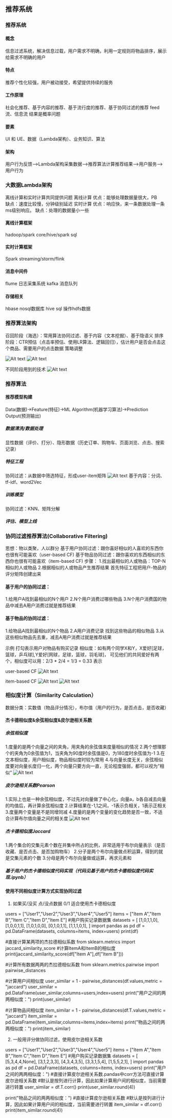 ## 推荐系统

### 推荐系统

#### 概念
信息过滤系统，解决信息过载，用户需求不明确，利用一定规则将物品排序，展示给需求不明确的用户
#### 特点
推荐个性化较强，用户被动接受，希望提供持续的服务
#### 工作原理
社会化推荐、基于内容的推荐、基于流行度的推荐、基于协同过滤的推荐
feed流、信息流
结果是概率问题
#### 要素
UI 和 UE、数据（Lambda架构）、业务知识、算法
#### 架构
用户行为反馈—>Lambda架构采集数据—>推荐算法计算推荐结果—>用户服务—>用户行为

### 大数据Lambda架构

离线计算和实时计算共同提供问题
离线计算
优点：能够处理数据量很大，PB  
缺点：速度比较慢，分钟级别延迟
实时计算
优点：响应快，来一条数据处理一条ms级别响应。
缺点：处理的数据量小一些
#### 离线计算框架
hadoop/spark core/hive/spark sql
#### 实时计算框架
Spark streaming/storm/flink
#### 消息中间件
flume 日志采集系统
kafka 消息队列
#### 存储相关
hbase nosql数据库
hive sql 操作hdfs数据

### 推荐算法架构
召回阶段（海选）：常用算法协同过滤、基于内容（文本挖掘）、基于隐语义
排序阶段：CTR预估（点击率预估、使用LR算法、逻辑回归），估计用户是否会点击这个商品、需要用户的点击数据
策略调整

![Alt text](C:\Users\liyize\Desktop\项目文档\图\推荐系统整体架构1.png)
![Alt text](C:\Users\liyize\Desktop\项目文档\图\推荐系统整体架构2.png)

不同阶段用到的技术
![Alt text](C:\Users\liyize\Desktop\项目文档\图\推荐系统用到的技术.png)

### 推荐算法

#### 推荐模型构建
Data(数据)->Feature(特征)->ML Algorithm(机器学习算法)->Prediction Output(预测输出)
##### 数据清洗/数据处理
显性数据（评价、打分）、隐形数据（历史订单、购物车、页面浏览、点击、搜索记录）
##### 特征工程
协同过滤：从数据中筛选特征，形成user-item矩阵
![Alt text](C:\Users\liyize\Desktop\项目文档\图\user-item.png)
基于内容：分词、tf-idf、word2Vec
##### 训练模型
协同过滤：KNN、矩阵分解
##### 评估、模型上线

### 协同过滤推荐算法(Collaborative Filtering)
思想：物以类聚，人以群分
基于用户协同过滤：跟你喜好相似的人喜欢的东西你也很有可能喜欢（user-based CF)
基于物品协同过滤：跟你喜欢的东西相似的东西你也很有可能喜欢（item-based CF)
步骤：
1.找出最相似的人或物品：TOP-N相似的人或物品
2.根据相似的人或物品产生推荐结果
首先特征工程把用户-物品的评分矩阵创建出来
#### 基于用户的协同过滤：
1.给用户A找到最相似的N个用户
2.N个用户消费过哪些物品
3.N个用户消费国的物品中减去A用户消费过就是推荐结果
#### 基于物品的协同过滤：
1.给物品A找到最相似的N个物品
2.A用户消费记录 找到这些物品的相似物品
3.从这些相似物品先去重，减去A用户消费过就是推荐结果

示例
打勾表示用户对物品有购买记录
相似度：如有两个同学X和Y，X爱好[足球，篮球，乒乓球],Y爱好[网球，足球，篮球，羽毛球]，
可见他们的共同爱好有两个，相似度可以用：2/3 * 2/4 = 1/3 = 0.33 表示

user-based CF
![Alt text](C:\Users\liyize\Desktop\项目文档\图\user-basedCF.png)

item-based CF
![Alt text](C:\Users\liyize\Desktop\项目文档\图\item-based1.png)
![Alt text](C:\Users\liyize\Desktop\项目文档\图\item-based2.png)

### 相似度计算（Similarity Calculation）
数据分类：实数值（物品评分情况），布尔值（用户的行为，是否点击，是否收藏）
#### 杰卡德相似度&余弦相似度&皮尔逊相关系数
##### 余弦相似度
1.度量的是两个向量之间的夹角，用夹角的余弦值来度量相似的情况
2.两个想理那个的夹角为0余弦值为1，当夹角为90度时余弦值是0，为180度时余弦值为-1
3.在文本相似度，用户相似度，物品相似度时较为常用
4.与向量长度无关，余弦相似度要对向量长度归一化，两个向量只要方向一直，无论程度强弱，都可以视为”相似“
![Alt text](C:\Users\liyize\Desktop\项目文档\图\余弦相似度.png)
##### 皮尔逊相关系数Pearson
1.实际上也是一种余弦相似度，不过先对向量做了中心化，向量a，b各自减去向量的均值后，再计算余弦相似度
2.计算结果在-1,1之间，-1表示负相关，1表示正相关
3.度量两个变量是不是同增同减
4.度量的是两个变量的变化趋势是否一致，不适合计算布尔值向量之间的相关度 
![Alt text](C:\Users\liyize\Desktop\项目文档\图\皮尔逊相关系数.png)
##### 杰卡德相似度Jaccard
1.两个集合的交集元素个数在并集中所占的比例，非常适用于布尔向量表示（是否收藏、是否点击、是否加购物车）
2.分子是两个布尔向量做点积运算，得到的就是交集元素的个数
3.分母是两个布尔向量做或运算，再求元素和
#####  基于用户的杰卡德相似度代码实现（代码见基于用户的杰卡德相似度代码实现.ipynb）

#### 使用不同相似度计算方式实现协同过滤

1. 如果买/没买 点/没点数据 0/1 适合使用杰卡德相似度

users = ["User1","User2","User3","User4","User5"]
items = ["Item A","Item B","Item C","Item D","Item E"]
#用户购买记录数据集
datasets = [
    [1,0,1,1,0],
    [1,0,0,1,1],
    [1,0,1,0,0],
    [0,1,0,1,1],
    [1,1,1,0,1],
]
import pandas as pd
df = pd.DataFrame(datasets,
                 columns=items,
                 index=users)
print(df)

#直接计算某两项的杰拉德相似系数
from sklearn.metrics import jaccard_similarity_score
#计算ItemA和ItemB的相似度
print(jaccard_similarity_score(df["Item A"],df["Item B"]))

#计算所有数据两两的杰拉德相似系数
from sklearn.metrics.pairwise import pairwise_distances

#计算用户间相似度
user_similar = 1 - pairwise_distances(df.values,metric = "jaccard")
user_similar = pd.DataFrame(user_similar,columns=users,index=users)
print("用户之间的两两相似度：")
print(user_similar)

#计算物品间相似度
item_similar = 1 - pairwise_distances(df.T.values,metric = "jaccard")
item_similar = pd.DataFrame(item_similar,columns=items,index=items)
print("物品之间的两两相似度：")
print(item_similar)

2. 一般用评分做协同过滤，使用皮尔逊相关系数

users = ["User1","User2","User3","User4","User5"]
items = ["Item A","Item B","Item C","Item D","Item E"]
#用户购买记录数据集
datasets = [
    [5,3,4,4,None],
    [3,1,2,3,3],
    [4,3,4,3,5],
    [3,3,1,5,4],
    [1,5,5,2,1],
]
import pandas as pd
df = pd.DataFrame(datasets,
                 columns=items,
                 index=users)
print("用户之间的两两相似度：")
#直接计算皮尔逊相关系数.pandas中corr方法可直接计算皮尔逊相关系数
#默认是按列进行计算，因此如果计算用户间的相似度，当前需要进行转置
user_similar = df.T.corr()
print(user_similar.round(4))

print("物品之间的两两相似度：")
#直接计算皮尔逊相关系数
#默认是按列进行计算，因此如果计算用户间的相似度，当前需要进行转置
item_similar = df.corr()
print(item_similar.round(4))




